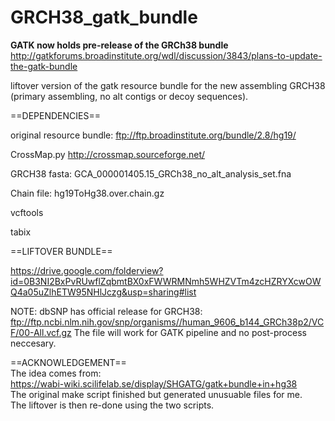 # GRCH38_gatk_bundle

**GATK now holds pre-release of the GRCh38 bundle**    
http://gatkforums.broadinstitute.org/wdl/discussion/3843/plans-to-update-the-gatk-bundle


liftover version of the gatk resource bundle for the new assembling GRCH38 (primary assembling, no alt contigs or decoy sequences). 

==DEPENDENCIES==

original resource bundle: 
ftp://ftp.broadinstitute.org/bundle/2.8/hg19/

CrossMap.py
http://crossmap.sourceforge.net/

GRCH38 fasta:
GCA_000001405.15_GRCh38_no_alt_analysis_set.fna

Chain file:
hg19ToHg38.over.chain.gz

vcftools

tabix

==LIFTOVER BUNDLE==  

https://drive.google.com/folderview?id=0B3NI2BxPvRUwflZqbmtBX0xFWWRMNmh5WHZVTm4zcHZRYXcwOWQ4a05uZlhETW95NHlJczg&usp=sharing#list

NOTE: dbSNP has official release for GRCH38:
ftp://ftp.ncbi.nlm.nih.gov/snp/organisms//human_9606_b144_GRCh38p2/VCF/00-All.vcf.gz
The file will work for GATK pipeline and no post-process neccesary. 

==ACKNOWLEDGEMENT==    
The idea comes from:    
https://wabi-wiki.scilifelab.se/display/SHGATG/gatk+bundle+in+hg38    
The original make script finished but generated unusuable files for me.    
The liftover is then re-done using the two scripts.    
